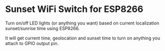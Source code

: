 # Sunset WiFi Switch for ESP8266
Turn on/off LED lights (or anything you want) based on current localization sunset/sunrise time using ESP8266.

It will get current time, geolocation and sunset time to turn on anything you attach to GPIO output pin. 
